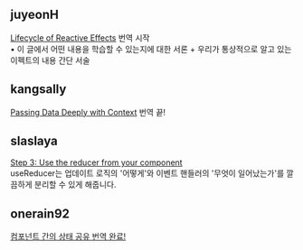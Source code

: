 <h2>juyeonH</h2><a href="https://www.notion.so/study66/Lifecycle-of-Reactive-Effects-35fa0f6b7b7c489397fdd593d41dd406?pvs=4">Lifecycle of Reactive Effects</a> 번역 시작<br>• 이 글에서 어떤 내용을 학습할 수 있는지에 대한 서론 + 우리가 통상적으로 알고 있는 이펙트의 내용 간단 서술<h2>kangsally</h2><a href="https://www.notion.so/study66/Passing-Data-Deeply-with-Context-f607b976a6e34c22b11a63db86cfc0c0">Passing Data Deeply with Context</a> 번역 끝!<h2>slaslaya</h2><a href="https://www.notion.so/study66/Extracting-State-Logic-into-a-Reducer-80b6b3680cad4ab6881e3dd23537341f?pvs=4#6aca9f9e0c39408bb336d598db218c29">Step 3: Use the reducer from your component</a><br>useReducer는 업데이트 로직의 &#x27;어떻게&#x27;와 이벤트 핸들러의 &#x27;무엇이 일어났는가&#x27;를 깔끔하게 분리할 수 있게 해줍니다.<h2>onerain92</h2><a href="https://www.notion.so/study66/Sharing-State-Between-Components-e6cb1fd379d94355b1c4a5ffda5559ae?pvs=4#1ba9ccb0c00e4ed98270fa9cf4f3d4b7">컴포넌트 간의 상태 공유 번역 완료!</a>